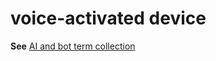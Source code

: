 # voice-activated device

**See** [AI and bot term collection](~/a-z-word-list-term-collections/term-collections/ai-bot-terms.md)
